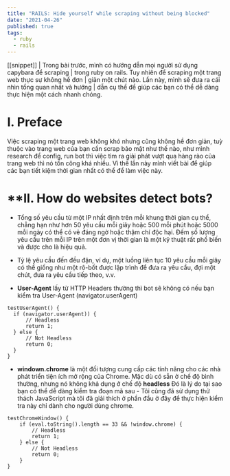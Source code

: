 ```yaml
---
title: "RAILS: Hide yourself while scraping without being blocked"
date: "2021-04-26"
published: true
tags:
  - ruby
  - rails
---
```


[[snippet]]
| Trong bài trước, mình có hướng dẫn mọi người sử dụng capybara để scraping 
| trong ruby on rails. Tuy nhiên để scraping một trang web thực sự không hề đơn | giản một chút nào. Lần này, mình sẽ đưa ra cái nhìn tổng quan nhất và hướng  | dẫn cụ thể để giúp các bạn có thể dễ dàng thực hiện một cách nhanh chóng.

# **I. Preface**
Việc scraping một trang web không khó nhưng cũng không hề đơn giản, tuỳ thuộc vào trang web của bạn cần scrap bảo mật như thế nào, như mình research để config, run bot thì việc tìm ra giải phát vượt qua hàng rào của trang web thì nó tốn công khá nhiều. Vì thế lần này mình viết bài để giúp các bạn tiết kiệm thời gian nhất có thể để làm việc này.

# **II. How do websites detect bots?
- Tổng số yêu cầu từ một IP nhất định trên mỗi khung thời gian cụ thể, chẳng hạn như hơn 50 yêu cầu mỗi giây hoặc 500 mỗi phút hoặc 5000 mỗi ngày có thể có vẻ đáng ngờ hoặc thậm chí độc hại. Đếm số lượng yêu cầu trên mỗi IP trên một đơn vị thời gian là một kỹ thuật rất phổ biến và được cho là hiệu quả.

- Tỷ lệ yêu cầu đến đều đặn, ví dụ, một luồng liên tục 10 yêu cầu mỗi giây có thể giống như một rô-bốt được lập trình để đưa ra yêu cầu, đợi một chút, đưa ra yêu cầu tiếp theo, v.v.

- **User-Agent** lấy từ HTTP Headers thường thì bot sẽ không có nếu bạn kiểm tra User-Agent (navigator.userAgent)

```shell
testUserAgent() {
  if (navigator.userAgent)) {
      // Headless
      return 1;
  } else {
      // Not Headless
      return 0;
  }
}
```

- **windown.chrome** là một đối tượng cung cấp các tính năng cho các nhà phát triển tiện ích mở rộng của Chrome. Mặc dù có sẵn ở chế độ bình thường, nhưng nó không khả dụng ở chế độ **headless** Đó là lý do tại sao bạn có thể dễ dàng kiểm tra đoạn mã sau - Tôi cũng đã sử dụng thử thách JavaScript mà tôi đã giải thích ở phần đầu ở đây để thực hiện kiểm tra này chỉ dành cho người dùng chrome.

```shell
testChromeWindow() {
    if (eval.toString().length == 33 && !window.chrome) {
        // Headless
        return 1;
    } else {
        // Not Headless
        return 0;
    }
}
```
